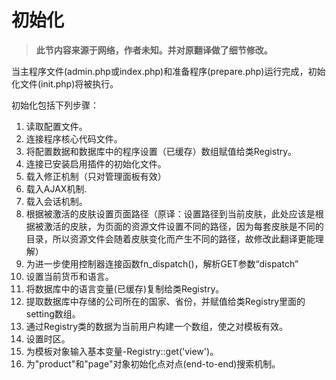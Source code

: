 初始化
===================================

> __此节内容来源于网络，作者未知。并对原翻译做了细节修改。__

当主程序文件(admin.php或index.php)和准备程序(prepare.php)运行完成，初始化文件(init.php)将被执行。

初始化包括下列步骤：
1. 读取配置文件。
2. 连接程序核心代码文件。
3. 将配置数据和数据库中的程序设置（已缓存）数组赋值给类Registry。
4. 连接已安装启用插件的初始化文件。
5. 载入修正机制（只对管理面板有效）
6. 载入AJAX机制.
7. 载入会话机制。
8. 根据被激活的皮肤设置页面路径（原译：设置路径到当前皮肤，此处应该是根据被激活的皮肤，为页面的资源文件设置不同的路径，因为每套皮肤是不同的目录，所以资源文件会随着皮肤变化而产生不同的路径，故修改此翻译更能理解）
9. 为进一步使用控制器连接函数fn_dispatch()，解析GET参数“dispatch”
10. 设置当前货币和语言。
11. 将数据库中的语言变量(已缓存)复制给类Registry。
12. 提取数据库中存储的公司所在的国家、省份，并赋值给类Registry里面的setting数组。
13. 通过Registry类的数据为当前用户构建一个数组，使之对模板有效。
14. 设置时区。
15. 为模板对象输入基本变量-Registry::get('view')。
16. 为"product"和"page"对象初始化点对点(end-to-end)搜索机制。
